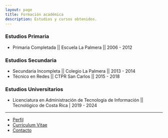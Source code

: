 ```yaml
---
layout: page
title: Formación académica
description: Estudios y cursos obtenidos.
---
```


### Estudios Primaria
  * Primaria Completada || Escuela La Palmera || 2006 - 2012

### Estudios Secundaria 
  * Secundaria Incompleta || Colegio La Palmera || 2013 - 2014
  * Técnico en Redes || CTPR San Carlos || 2015 - 2018

### Estudios Universitarios
  * Licenciatura en Administración de Tecnología de Información || Tecnológico de Costa Rica  | 2019 - 2024


*****
- [Perfil](../index.html)
- [Curriculum Vitae](cv.html)
- [Contacto](contact.html)